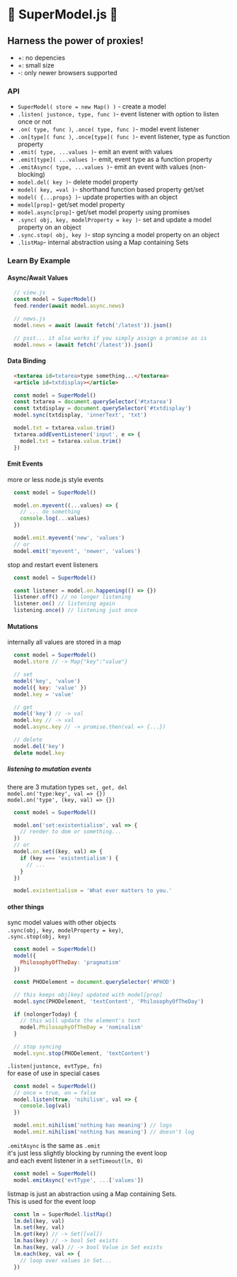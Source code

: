 # 👯 SuperModel.js 👯
## Harness the power of proxies!

* +: no depencies
* +: small size
* -: only newer browsers supported

### API
* ``SuperModel( store = new Map() )`` - create a model
* ``.listen( justonce, type, func )``- event listener with option to listen once or not
* ``.on( type, func )``, ``.once( type, func )``- model event listener
* ``.on[type]( func )``, ``.once[type]( func )``- event listener, type as function property
* ``.emit( type, ...values )``- emit an event with values
* ``.emit[type]( ...values )``- emit, event type as a function property
* ``.emitAsync( type, ...values )``- emit an event with values (non-blocking)
* ``model.del( key )``- delete model property
* ``model( key, =val )``- shorthand function based property get/set
* ``model( {...props} )``- update properties with an object
* ``model[prop]``- get/set model property
* ``model.async[prop]``- get/set model property using promises
* ``.sync( obj, key, modelProperty = key )``- set and update a model property on an object
* ``.sync.stop( obj, key )``- stop syncing a model property on an object
* ``.listMap``- internal abstraction using a Map containing Sets

### Learn By Example

#### Async/Await Values

```js
  // view.js
  const model = SuperModel()
  feed.render(await model.async.news)

  // news.js
  model.news = await (await fetch('/latest')).json()

  // psst... it also works if you simply assign a promise as is
  model.news = (await fetch('/latest')).json()
```


#### Data Binding

```html
  <textarea id=txtarea>type something...</textarea>
  <article id=txtdisplay></article>
```

```js
  const model = SuperModel()
  const txtarea = document.querySelector('#txtarea')
  const txtdisplay = document.querySelector('#txtdisplay')
  model.sync(txtdisplay, 'innerText', 'txt')

  model.txt = txtarea.value.trim()
  txtarea.addEventListener('input', e => {
    model.txt = txtarea.value.trim()
  })
```

#### Emit Events

more or less node.js style events
```js
  const model = SuperModel()

  model.on.myevent((...values) => {
    // ... do something
    console.log(...values)
  })

  model.emit.myevent('new', 'values')
  // or
  model.emit('myevent', 'newer', 'values')
```

stop and restart event listeners

```js
  const model = SuperModel()

  const listener = model.on.happening(() => {})
  listener.off() // no longer listening
  listener.on() // listening again
  listening.once() // listening just once
```

#### Mutations
internally all values are stored in a map
```js
  const model = SuperModel()
  model.store // -> Map{"key":"value"}

  // set
  model('key', 'value')
  model({ key: 'value' })
  model.key = 'value'

  // get
  model('key') // -> val
  model.key // -> val
  model.async.key // -> promise.then(val => {...})

  // delete
  model.del('key')
  delete model.key
```

##### listening to mutation events
there are 3 mutation types ``set, get, del``    
``model.on('type:key', val => {})``    
``model.on('type', (key, val) => {})``

```js
  const model = SuperModel()

  model.on('set:existentialism', val => {
    // render to dom or something...
  })
  // or
  model.on.set((key, val) => {
    if (key === 'existentialism') {
      // ...
    }
  })

  model.existentialism = 'What ever matters to you.'

```


#### other things
sync model values with other objects   
``.sync(obj, key, modelProperty = key)``,    
``.sync.stop(obj, key)``
```js
  const model = SuperModel()
  model({
    PhilosophyOfTheDay: 'pragmatism'
  })

  const PHODelement = document.querySelector('#PHOD')

  // this keeps obj[key] updated with model[prop]
  model.sync(PHODelement, 'textContent', 'PhilosophyOfTheDay')

  if (nolongerToday) {
    // this will update the element's text
    model.PhilosophyOfTheDay = 'nominalism'
  }

  // stop syncing
  model.sync.stop(PHODelement, 'textContent')
```

``.listen(justonce, evtType, fn)``   
for ease of use in special cases
```js
  const model = SuperModel()
  // once = true, on = false
  model.listen(true, 'nihilism', val => {
    console.log(val)
  })

  model.emit.nihilism('nothing has meaning') // logs
  model.emit.nihilism('nothing has meaning') // doesn't log
```

``.emitAsync`` is the same as ``.emit``   
it's just less slightly blocking by running the event loop    
and each event listener in a ``setTimeout(ln, 0)``
```js
  const model = SuperModel()
  model.emitAsync('evtType', ...['values'])
```



listmap is just an abstraction
using a Map containing Sets.  
This is used for the event loop
```js
  const lm = SuperModel.listMap()
  lm.del(key, val)
  lm.set(key, val)
  lm.get(key) // -> Set([val])
  lm.has(key) // -> bool Set exists
  lm.has(key, val) // -> bool Value in Set exists
  lm.each(key, val => {
    // loop over values in Set...
  })
```
